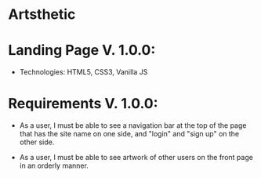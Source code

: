 # Artsthetic

Landing Page V. 1.0.0:
==================================================
* Technologies: HTML5, CSS3, Vanilla JS

Requirements V. 1.0.0:
==================================================
* As a user, I must be able to see a navigation bar at the
top of the page that has the site name on one side,
and "login" and "sign up" on the other side.

* As a user, I must be able to see artwork of other users
on the front page in an orderly manner.

